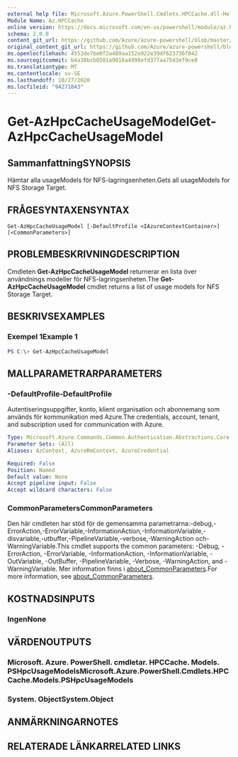 ```yaml
---
external help file: Microsoft.Azure.PowerShell.Cmdlets.HPCCache.dll-Help.xml
Module Name: Az.HPCCache
online version: https://docs.microsoft.com/en-us/powershell/module/az.hpccache/get-azhpccacheusagemodels
schema: 2.0.0
content_git_url: https://github.com/Azure/azure-powershell/blob/master/src/HPCCache/HPCCache/help/Get-AzHpcCacheUsageModel.md
original_content_git_url: https://github.com/Azure/azure-powershell/blob/master/src/HPCCache/HPCCache/help/Get-AzHpcCacheUsageModel.md
ms.openlocfilehash: 4552de7be0f2a489aa152a922e39df623736f842
ms.sourcegitcommit: b4a38bcb0501a9016a4998efd377aa75d3ef9ce8
ms.translationtype: MT
ms.contentlocale: sv-SE
ms.lasthandoff: 10/27/2020
ms.locfileid: "94271043"
---
```

# <span data-ttu-id="c2824-101">Get-AzHpcCacheUsageModel</span><span class="sxs-lookup"><span data-stu-id="c2824-101">Get-AzHpcCacheUsageModel</span></span>

## <span data-ttu-id="c2824-102">Sammanfattning</span><span class="sxs-lookup"><span data-stu-id="c2824-102">SYNOPSIS</span></span>
<span data-ttu-id="c2824-103">Hämtar alla usageModels för NFS-lagringsenheten.</span><span class="sxs-lookup"><span data-stu-id="c2824-103">Gets all usageModels for NFS Storage Target.</span></span>

## <span data-ttu-id="c2824-104">FRÅGESYNTAXEN</span><span class="sxs-lookup"><span data-stu-id="c2824-104">SYNTAX</span></span>

```
Get-AzHpcCacheUsageModel [-DefaultProfile <IAzureContextContainer>] [<CommonParameters>]
```

## <span data-ttu-id="c2824-105">PROBLEMBESKRIVNING</span><span class="sxs-lookup"><span data-stu-id="c2824-105">DESCRIPTION</span></span>
<span data-ttu-id="c2824-106">Cmdleten **Get-AzHpcCacheUsageModel** returnerar en lista över användnings modeller för NFS-lagringsenheten.</span><span class="sxs-lookup"><span data-stu-id="c2824-106">The **Get-AzHpcCacheUsageModel** cmdlet returns a list of usage models for NFS Storage Target.</span></span>

## <span data-ttu-id="c2824-107">BESKRIVS</span><span class="sxs-lookup"><span data-stu-id="c2824-107">EXAMPLES</span></span>

### <span data-ttu-id="c2824-108">Exempel 1</span><span class="sxs-lookup"><span data-stu-id="c2824-108">Example 1</span></span>
```powershell
PS C:\> Get-AzHpcCacheUsageModel
```

## <span data-ttu-id="c2824-109">MALLPARAMETRAR</span><span class="sxs-lookup"><span data-stu-id="c2824-109">PARAMETERS</span></span>

### <span data-ttu-id="c2824-110">-DefaultProfile</span><span class="sxs-lookup"><span data-stu-id="c2824-110">-DefaultProfile</span></span>
<span data-ttu-id="c2824-111">Autentiseringsuppgifter, konto, klient organisation och abonnemang som används för kommunikation med Azure.</span><span class="sxs-lookup"><span data-stu-id="c2824-111">The credentials, account, tenant, and subscription used for communication with Azure.</span></span>

```yaml
Type: Microsoft.Azure.Commands.Common.Authentication.Abstractions.Core.IAzureContextContainer
Parameter Sets: (All)
Aliases: AzContext, AzureRmContext, AzureCredential

Required: False
Position: Named
Default value: None
Accept pipeline input: False
Accept wildcard characters: False
```

### <span data-ttu-id="c2824-112">CommonParameters</span><span class="sxs-lookup"><span data-stu-id="c2824-112">CommonParameters</span></span>
<span data-ttu-id="c2824-113">Den här cmdleten har stöd för de gemensamma parametrarna:-debug,-ErrorAction,-ErrorVariable,-InformationAction,-InformationVariable,-disvariable,-utbuffer,-PipelineVariable,-verbose,-WarningAction och-WarningVariable.</span><span class="sxs-lookup"><span data-stu-id="c2824-113">This cmdlet supports the common parameters: -Debug, -ErrorAction, -ErrorVariable, -InformationAction, -InformationVariable, -OutVariable, -OutBuffer, -PipelineVariable, -Verbose, -WarningAction, and -WarningVariable.</span></span> <span data-ttu-id="c2824-114">Mer information finns i [about_CommonParameters](http://go.microsoft.com/fwlink/?LinkID=113216).</span><span class="sxs-lookup"><span data-stu-id="c2824-114">For more information, see [about_CommonParameters](http://go.microsoft.com/fwlink/?LinkID=113216).</span></span>

## <span data-ttu-id="c2824-115">KOSTNADS</span><span class="sxs-lookup"><span data-stu-id="c2824-115">INPUTS</span></span>

### <span data-ttu-id="c2824-116">Ingen</span><span class="sxs-lookup"><span data-stu-id="c2824-116">None</span></span>

## <span data-ttu-id="c2824-117">VÄRDEN</span><span class="sxs-lookup"><span data-stu-id="c2824-117">OUTPUTS</span></span>

### <span data-ttu-id="c2824-118">Microsoft. Azure. PowerShell. cmdletar. HPCCache. Models. PSHpcUsageModels</span><span class="sxs-lookup"><span data-stu-id="c2824-118">Microsoft.Azure.PowerShell.Cmdlets.HPCCache.Models.PSHpcUsageModels</span></span>

### <span data-ttu-id="c2824-119">System. Object</span><span class="sxs-lookup"><span data-stu-id="c2824-119">System.Object</span></span>
## <span data-ttu-id="c2824-120">ANMÄRKNINGAR</span><span class="sxs-lookup"><span data-stu-id="c2824-120">NOTES</span></span>

## <span data-ttu-id="c2824-121">RELATERADE LÄNKAR</span><span class="sxs-lookup"><span data-stu-id="c2824-121">RELATED LINKS</span></span>
